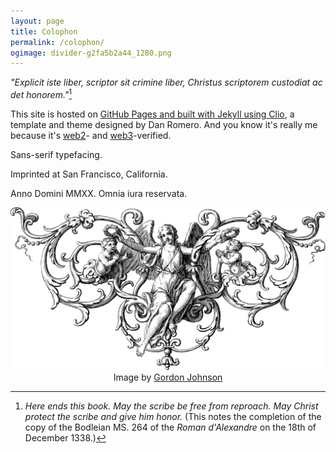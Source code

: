 ```yaml
---
layout: page
title: Colophon
permalink: /colophon/
ogimage: divider-g2fa5b2a44_1280.png
---
```

*"Explicit iste liber, scriptor sit crimine liber, Christus scriptorem custodiat ac det honorem."*[^1]

[^1]:*Here ends this book. May the scribe be free from reproach. May Christ protect the scribe and give him honor.* (This notes the completion of the copy of the Bodleian MS. 264 of the *Roman d'Alexandre* on the 18th of December 1338.)

This site is hosted on [GitHub Pages and built with Jekyll using Clio](/this-site), a template and theme designed by Dan Romero. And you know it's really me because it's <a href="https://keybase.io/berens" target="_blank">web2</a>- and <a href="https://nf.td/pmb" target="_blank">web3</a>-verified.

Sans-serif typefacing.

Imprinted at San Francisco, California.

Anno Domini MMXX. Omnia iura reservata.

<p>
<center>
<img src="/assets/og/divider-g2fa5b2a44_1280.png" alt="angel">
</center>

<center>
<span class="muted small">Image by </span><a class="muted small" href="https://pixabay.com/users/gdj-1086657/?utm_source=link-attribution&amp;utm_medium=referral&amp;utm_campaign=image&amp;utm_content=6121834" target="_blank">Gordon Johnson</a>
</center>